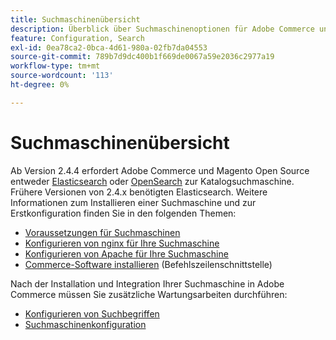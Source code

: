 ```yaml
---
title: Suchmaschinenübersicht
description: Überblick über Suchmaschinenoptionen für Adobe Commerce und Magento Open Source.
feature: Configuration, Search
exl-id: 0ea78ca2-0bca-4d61-980a-02fb7da04553
source-git-commit: 789b7d9dc400b1f669de0067a59e2036c2977a19
workflow-type: tm+mt
source-wordcount: '113'
ht-degree: 0%

---
```


# Suchmaschinenübersicht

Ab Version 2.4.4 erfordert Adobe Commerce und Magento Open Source entweder [Elasticsearch] oder [OpenSearch] zur Katalogsuchmaschine. Frühere Versionen von 2.4.x benötigten Elasticsearch. Weitere Informationen zum Installieren einer Suchmaschine und zur Erstkonfiguration finden Sie in den folgenden Themen:

- [Voraussetzungen für Suchmaschinen](../../installation/prerequisites/search-engine/overview.md)
- [Konfigurieren von nginx für Ihre Suchmaschine](../../installation/prerequisites/search-engine/configure-nginx.md)
- [Konfigurieren von Apache für Ihre Suchmaschine](../../installation/prerequisites/search-engine/configure-apache.md)
- [Commerce-Software installieren](../../installation/composer.md) (Befehlszeilenschnittstelle)

Nach der Installation und Integration Ihrer Suchmaschine in Adobe Commerce müssen Sie zusätzliche Wartungsarbeiten durchführen:

- [Konfigurieren von Suchbegriffen](search-stopwords.md)
- [Suchmaschinenkonfiguration](configure-search-engine.md)

<!-- Link Definitions -->

[Elasticsearch]: https://www.elastic.co
[OpenSearch]: https://opensearch.org/docs/latest/opensearch/install/index/
